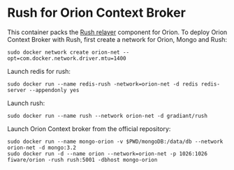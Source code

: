 # Rush for Orion Context Broker
This container packs the [Rush relayer](https://github.com/telefonicaid/Rush) component for Orion.
To deploy Orion Context Broker with Rush, first create a network for Orion, Mongo and Rush:
```
sudo docker network create orion-net --opt=com.docker.network.driver.mtu=1400
```

Launch redis for rush:
```
sudo docker run --name redis-rush -network=orion-net -d redis redis-server --appendonly yes
```
Launch rush:
```
sudo docker run --name rush --network orion-net -d gradiant/rush
```
Launch Orion Context broker from the official repository:
```
sudo docker run --name mongo-orion -v $PWD/mongoDB:/data/db --network orion-net -d mongo:3.2
sudo docker run -d --name orion --network=orion-net -p 1026:1026 fiware/orion -rush rush:5001 -dbhost mongo-orion
```
